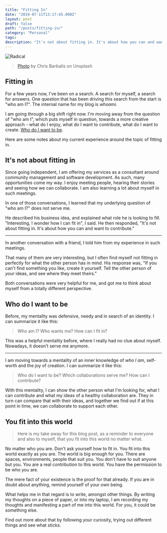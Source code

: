 ```yaml
---
title: "Fitting In"
date: "2019-07-11T13:17:45.000Z"
layout: post
draft: false
path: "/posts/fitting-in/"
category: "Personal"
tags:
description: "It's not about fitting in. It's about how you can and want to contribute."
---
```


![Radical](shapes.jpg)

> [Photo](https://unsplash.com/photos/-1xst_xfY7Y) by Chris Barbalis on Unsplash

## Fitting in

For a few years now, I've been on a search. A search for myself, a search for answers.
One question that has been driving this search from the start is "who am I?". The internal name for my blog is _whoami_.

I am going through a big shift right now. I'm moving away from the question of "who am I", which puts myself in question, towards a more creative approach - what do I enjoy, what do I want to contribute, what do I want to create. [Who do I want to be](/posts/who-you-are/).

Here are some notes about my current experience around the topic of fitting in.

## It's not about fitting in

Since going independent, I am offering my services as a consultant around community management and software development. As such, many opportunities come my way. I enjoy meeting people, hearing their stories and seeing how we can collaborate. I am also learning a lot about myself in such meetings.

In one of those conversations, I learned that my underlying question of "who am I?" does not serve me.

He described his business idea, and explained what role he is looking to fill. "Interesting, I wonder how I can fit in", I said.
He then responded, "It's not about fitting in. It's about how you can and want to contribute."

---

In another conversation with a friend, I told him from my experience in such meetings.

That many of them are very interesting, but I often find myself not fitting in perfectly for what the other person has in mind. His response was, "If you can't find something you like, create it yourself. Tell the other person of _your_ ideas, and see where they meet theirs."

Both conversations were very helpful for me, and got me to think about myself from a totally different perspective.

## Who do I want to be

Before, my mentality was defensive, needy and in search of an identity. I can summarize it like this:

> Who am I? Who wants me? How can I fit in?

This was a helpful mentality before, where I really had no clue about myself. Nowadays, it doesn't serve me anymore.

---

I am moving towards a mentality of an inner knowledge of _who I am_, self-worth and the joy of creation. I can summarize it like this:

> Who do I want to be? Which collaborations serve me? How can I contribute?

With this mentality, I can show the other person what I'm looking for, what I can contribute and what my ideas of a healthy collaboration are. They in turn can compare that with their ideas, and together we find out if at this point in time, we can collaborate to support each other.

## You fit into this world
> Here is my take away for this blog post, as a reminder to everyone and also to myself, that you fit into this world no matter what.

No matter who you are. Don't ask yourself how to fit in. You fit into this world exactly as you are. The world is big enough for you. There are spaces, environments, people that suit you. You don't have to suit anyone but you. You are a real contribution to this world. You have the permission to be who you are.

The mere fact of your existence is the proof for that already. If you are in doubt about anything, remind yourself of your own being.

What helps me in that regard is to write, amongst other things. By writing my thoughts on a piece of paper, or into my laptop, I am recording my thoughts and manifesting a part of me into this world. For you, it could be something else.

Find out more about that by following your curiosity, trying out different things and see what sticks.